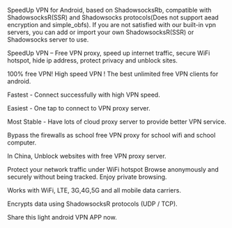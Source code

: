 <p>SpeedUp VPN for Android, based on ShadowsocksRb, compatible with ShadowsocksR(SSR) and Shadowsocks protocols(Does not support aead encryption and simple_obfs). If you are not satisfied with our built-in vpn servers, you can add or import your own ShadowsocksR(SSR) or Shadowsocks server to use.</p>
<p>SpeedUp VPN – Free VPN proxy, speed up internet traffic, secure WiFi hotspot, hide ip address, protect privacy and unblock sites.</p>
<p>100% free VPN! High speed VPN ! The best unlimited free VPN clients for android.</p>
<p>Fastest - Connect successfully with high VPN speed.</p>
<p>Easiest - One tap to connect to VPN proxy server.</p>
<p>Most Stable - Have lots of cloud proxy server to provide better VPN service.</p>
<p>Bypass the firewalls as school free VPN proxy for school wifi and school computer.</p>
<p>In China, Unblock websites with free VPN proxy server. </p>
<p>Protect your network traffic under WiFi hotspot Browse anonymously and securely without being tracked. Enjoy private browsing.</p>
<p>Works with WiFi, LTE, 3G,4G,5G and all mobile data carriers.</p>
<p>Encrypts data using ShadowsocksR protocols (UDP / TCP).</p>
<p>Share this light android VPN APP now.</p>